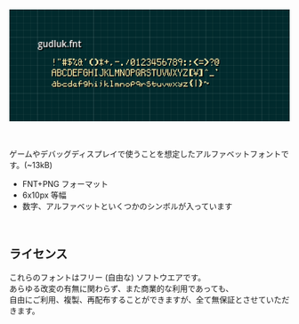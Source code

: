 <br />

![gudluk](./cover.png)

<br />

ゲームやデバッグディスプレイで使うことを想定したアルファベットフォントです。(~13kB)

* FNT+PNG フォーマット
* 6x10px 等幅
* 数字、アルファベットといくつかのシンボルが入っています

<br />

## ライセンス

これらのフォントはフリー (自由な) ソフトウエアです。<br />
あらゆる改変の有無に関わらず、また商業的な利用であっても、<br />
自由にご利用、複製、再配布することができますが、全て無保証とさせていただきます。

<br />
